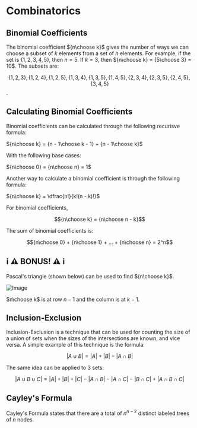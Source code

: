 # Combinatorics

## Binomial Coefficients

The binomial coefficient ${n\choose k}$ gives the number of ways we can choose a subset of $k$ elements from a set of $n$ elements. For example, if the set is $\{1, 2, 3, 4, 5\}$, then $n = 5$. If $k = 3$, then ${n\choose k} = {5\choose 3} = 10$. The subsets are:

$$\{ 1, 2, 3 \}, \{ 1, 2, 4 \}, \{ 1, 2, 5 \}, \{ 1, 3, 4 \}, \{ 1, 3, 5 \}, \{ 1, 4, 5 \}, \{ 2, 3, 4 \}, \{ 2, 3, 5 \}, \{ 2, 4, 5 \}, \{ 3, 4, 5 \}$$.

## Calculating Binomial Coefficients

Binomial coefficients can be calculated through the following recurisve formula:

${n\choose k} = {n - 1\choose k - 1} + {n - 1\choose k}$

With the following base cases:

${n\choose 0} = {n\choose n} = 1$

Another way to calculate a binomial coefficient is through the following formula:

${n\choose k} = \dfrac{n!}{k!(n - k)!}$

For binomial coefficients,

$${n\choose k} = {n\choose n - k}$$

The sum of binomial coefficients is:

$${n\choose 0} + {n\choose 1} + ... + {n\choose n} = 2^n$$

## ℹ️ ⚠️ BONUS! ⚠ ℹ️

Pascal's triangle (shown below) can be used to find ${n\choose k}$.

![Image](https://wikimedia.org/api/rest_v1/media/math/render/svg/23050fcb53d6083d9e42043bebf2863fa9746043)

$n\choose k$ is at row $n - 1$ and the column is at $k - 1$.

## Inclusion-Exclusion

Inclusion-Exclusion is a technique that can be used for counting the size of a union of sets when the sizes of the intersections are known, and vice versa. A simple example of this technique is the formula:

$$|A \cup B| = |A| + |B| - |A \cap B|$$

The same idea can be applied to $3$ sets:

$$|A \cup B \cup C| = |A| + |B| + |C| - |A \cap B| - |A \cap C| - |B \cap C| + |A \cap B \cap C|$$

## Cayley's Formula

Cayley's Formula states that there are a total of $n^{n - 2}$ distinct labeled trees of $n$ nodes.
